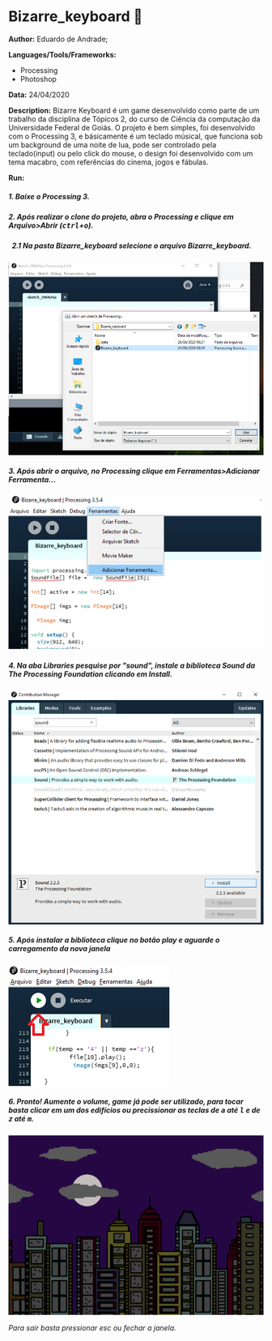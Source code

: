 # Bizarre_keyboard :musical_keyboard:

**Author:** Eduardo de Andrade;

**Languages/Tools/Frameworks:** 
  
  * Processing
  * Photoshop

**Data:** 24/04/2020

**Description:**
Bizarre Keyboard é um game desenvolvido como parte de um trabalho da disciplina de Tópicos 2, do curso de Ciência da computação da Universidade Federal de Goiás. O projeto é bem simples, foi desenvolvido com o Processing 3, e básicamente é um teclado músical, que funciona sob um background de uma noite de lua, pode ser controlado pela teclado(input) ou pelo click do mouse, o design foi desenvolvido com um tema macabro, com referências do cinema, jogos e fábulas. 

**Run:**

##### 1. Baixe o Processing 3.
##### 2. Após realizar o clone do projeto, abra o Processing e clique em Arquivo>Abrir (<kbd>ctrl</kbd>+<kbd>o</kbd>).
  ##### &nbsp; 2.1 Na pasta Bizarre_keyboard selecione o arquivo Bizarre_keyboard.
   ![abrir](/images/open.png)
   
##### 3. Após abrir o arquivo, no Processing clique em Ferramentas>Adicionar Ferramenta...   
![Adicionar](/images/add.png)

##### 4. Na aba Libraries pesquise por "sound", instale a biblioteca Sound da The Processing Foundation clicando em Install.
![Install b](/images/sound.png)
##### 5. Após instalar a biblioteca clique no botão play e aguarde o carregamento da nova janela
![Execute](/images/play.png)
##### 6. Pronto! Aumente o volume, game já pode ser utilizado, para tocar basta clicar em um dos edifícios ou precissionar as teclas de <kbd>a</kbd> até <kbd>l</kbd> e de <kbd>z</kbd> até <kbd>m</kbd>.
![Execute](/images/game.gif)

*Para sair basta pressionar esc ou fechar a janela.*
